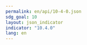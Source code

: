 ```yaml
---
permalink: en/api/10-4-0.json
sdg_goal: 10
layout: json_indicator
indicator: "10.4.0"
lang: en
---
```


